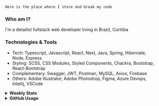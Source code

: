```
Here is the place where I store and break my code
```
### Who am I?
I'm a detailist fullstack web developer living in Brazil, Curitiba

### Technologies & Tools
- Tech: Typescript, Javascript, React, Next, Java, Spring, Hibernate, Node, Express
- Styling: SCSS, CSS Modules, Styled Components, Chackra, Bootstrap, React-Bootstrap
- Complementary: Swagger, JWT, Postman, MySQL, Axios, Firebase
- Others: Adobe Illustrator, Adobe Photoshop, Figma, Azure Devops, Intellij, VSCode

<details>
  <summary><b> Weekly Stats</b></summary>
<!--START_SECTION:waka-->

```txt
TypeScript       14 hrs 18 mins  █████████▓░░░░░░░░░░░░░░░   38.48 %
JavaScript       12 hrs 14 mins  ████████▒░░░░░░░░░░░░░░░░   32.93 %
JSON             4 hrs 51 mins   ███▒░░░░░░░░░░░░░░░░░░░░░   13.09 %
HTML             4 hrs 47 mins   ███▒░░░░░░░░░░░░░░░░░░░░░   12.88 %
Java             36 mins         ▒░░░░░░░░░░░░░░░░░░░░░░░░   01.64 %
```

<!--END_SECTION:waka-->
</details>

<details>
  <summary><b> GitHub Usage</b></summary>
  
[![Top Langs](https://github-readme-stats.vercel.app/api/top-langs/?username=gxlpes&&langs_count=9&layout=compact)](https://github.com/anuraghazra/github-readme-stats)

</details>
